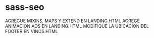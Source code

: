 # sass-seo
AGREGUE MIXINS, MAPS Y EXTEND EN LANDING.HTML
AGREGE ANIMACION AOS EN LANDING.HTML
MODIFIQUE LA UBICACION DEL FOOTER EN VINOS.HTML
